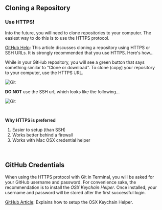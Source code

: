 ## Cloning a Repository  


### Use HTTPS!

Into the future, you will need to clone repositories to your computer. The easiest way to do this is to use the HTTPS protocol. 

[GitHub Help](https://help.github.com/articles/which-remote-url-should-i-use/): This article discusses cloning a repository using HTTPS or SSH URLs. It is strongly recommended that you use HTTPS. Here's how... 

While in your GitHub repository, you will see a green button that says something similar to "Clone or download". To clone (copy) your repository to your computer, use the HTTPS URL. 


![Git](https://drive.google.com/uc?id=1AfUZ8DhqLsYxiyIehDQiYox5ygimHfiZ)

**DO NOT** use the SSH url, which looks like the following...

![Git](https://drive.google.com/uc?id=1AgECFFEnt32VUY9vVhD8raYsFx6TN8_C)

 

<br>

**Why HTTPS is preferred**

1. Easier to setup (than SSH)
2. Works better behind a firewall
3. Works with Mac OSX credential helper

<br>

## GitHub Credentials

When using the HTTPS protocol with Git in Terminal, you will be asked for your GitHub username and password. For convenience sake, the recommendation is to install the *OSX Keychain Helper*. Once installed, your username and password will be stored after the first successful login. 

[GitHub Article](https://help.github.com/articles/caching-your-github-password-in-git/): Explains how to setup the OSX Keychain Helper.


